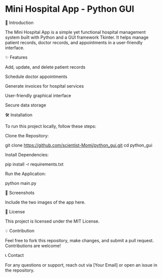 # Mini Hospital App - Python GUI

📌 Introduction

The Mini Hospital App is a simple yet functional hospital management system built with Python and a GUI framework Tkinter. It helps manage patient records, doctor records, and appointments in a user-friendly interface.

✨ Features

Add, update, and delete patient records

Schedule doctor appointments

Generate invoices for hospital services

User-friendly graphical interface

Secure data storage

🛠️ Installation

To run this project locally, follow these steps:

Clone the Repository:

git clone https://github.com/scientist-Momi/python_gui.git
cd python_gui

Install Dependencies:

pip install -r requirements.txt

Run the Application:

python main.py

📸 Screenshots

Include the two images of the app here.

📜 License

This project is licensed under the MIT License.

💡 Contribution

Feel free to fork this repository, make changes, and submit a pull request. Contributions are welcome!

📞 Contact

For any questions or support, reach out via [Your Email] or open an issue in the repository.
